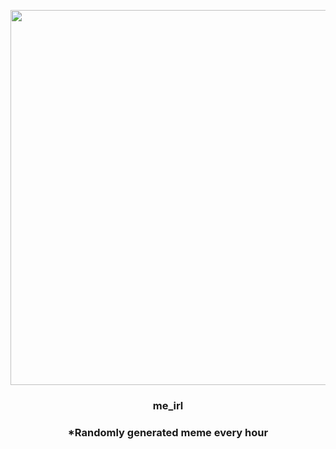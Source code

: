 <p align="center">
        <img src="https://i.redd.it/vbzx9j0uj5s91.jpg" width="600" height="600">
        </p>
        <h3 align="center">me_irl</h3>
        <h3 align="center">*Randomly generated meme every hour</h3>
    
